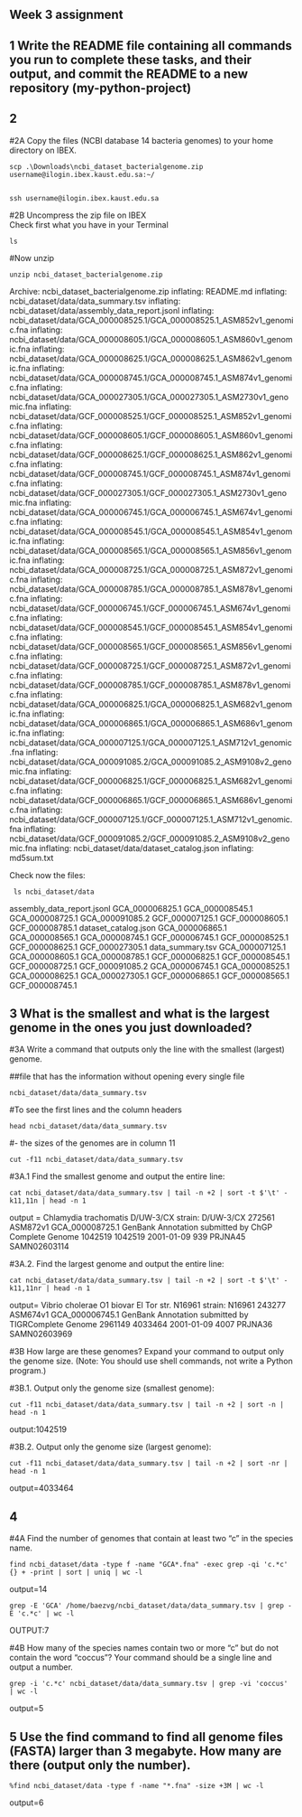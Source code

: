## Week 3 assignment

## 1 Write the README file containing all commands you run to complete these tasks, and their output, and commit the README to a new repository (my-python-project)

## 2
#2A Copy the files (NCBI database 14 bacteria genomes) to your home directory on IBEX. 

```  
scp .\Downloads\ncbi_dataset_bacterialgenome.zip username@ilogin.ibex.kaust.edu.sa:~/

  
ssh username@ilogin.ibex.kaust.edu.sa

```

#2B Uncompress the zip file on IBEX  
Check first what you have in your Terminal
```
ls
```
#Now unzip

```
unzip ncbi_dataset_bacterialgenome.zip

```
Archive:  ncbi_dataset_bacterialgenome.zip
  inflating: README.md
  inflating: ncbi_dataset/data/data_summary.tsv
  inflating: ncbi_dataset/data/assembly_data_report.jsonl
  inflating: ncbi_dataset/data/GCA_000008525.1/GCA_000008525.1_ASM852v1_genomic.fna
  inflating: ncbi_dataset/data/GCA_000008605.1/GCA_000008605.1_ASM860v1_genomic.fna
  inflating: ncbi_dataset/data/GCA_000008625.1/GCA_000008625.1_ASM862v1_genomic.fna
  inflating: ncbi_dataset/data/GCA_000008745.1/GCA_000008745.1_ASM874v1_genomic.fna
  inflating: ncbi_dataset/data/GCA_000027305.1/GCA_000027305.1_ASM2730v1_genomic.fna
  inflating: ncbi_dataset/data/GCF_000008525.1/GCF_000008525.1_ASM852v1_genomic.fna
  inflating: ncbi_dataset/data/GCF_000008605.1/GCF_000008605.1_ASM860v1_genomic.fna
  inflating: ncbi_dataset/data/GCF_000008625.1/GCF_000008625.1_ASM862v1_genomic.fna
  inflating: ncbi_dataset/data/GCF_000008745.1/GCF_000008745.1_ASM874v1_genomic.fna
  inflating: ncbi_dataset/data/GCF_000027305.1/GCF_000027305.1_ASM2730v1_genomic.fna
  inflating: ncbi_dataset/data/GCA_000006745.1/GCA_000006745.1_ASM674v1_genomic.fna
  inflating: ncbi_dataset/data/GCA_000008545.1/GCA_000008545.1_ASM854v1_genomic.fna
  inflating: ncbi_dataset/data/GCA_000008565.1/GCA_000008565.1_ASM856v1_genomic.fna
  inflating: ncbi_dataset/data/GCA_000008725.1/GCA_000008725.1_ASM872v1_genomic.fna
  inflating: ncbi_dataset/data/GCA_000008785.1/GCA_000008785.1_ASM878v1_genomic.fna
  inflating: ncbi_dataset/data/GCF_000006745.1/GCF_000006745.1_ASM674v1_genomic.fna
  inflating: ncbi_dataset/data/GCF_000008545.1/GCF_000008545.1_ASM854v1_genomic.fna
  inflating: ncbi_dataset/data/GCF_000008565.1/GCF_000008565.1_ASM856v1_genomic.fna
  inflating: ncbi_dataset/data/GCF_000008725.1/GCF_000008725.1_ASM872v1_genomic.fna
  inflating: ncbi_dataset/data/GCF_000008785.1/GCF_000008785.1_ASM878v1_genomic.fna
  inflating: ncbi_dataset/data/GCA_000006825.1/GCA_000006825.1_ASM682v1_genomic.fna
  inflating: ncbi_dataset/data/GCA_000006865.1/GCA_000006865.1_ASM686v1_genomic.fna
  inflating: ncbi_dataset/data/GCA_000007125.1/GCA_000007125.1_ASM712v1_genomic.fna
  inflating: ncbi_dataset/data/GCA_000091085.2/GCA_000091085.2_ASM9108v2_genomic.fna
  inflating: ncbi_dataset/data/GCF_000006825.1/GCF_000006825.1_ASM682v1_genomic.fna
  inflating: ncbi_dataset/data/GCF_000006865.1/GCF_000006865.1_ASM686v1_genomic.fna
  inflating: ncbi_dataset/data/GCF_000007125.1/GCF_000007125.1_ASM712v1_genomic.fna
  inflating: ncbi_dataset/data/GCF_000091085.2/GCF_000091085.2_ASM9108v2_genomic.fna
  inflating: ncbi_dataset/data/dataset_catalog.json
  inflating: md5sum.txt

Check now the files:
```
 ls ncbi_dataset/data
```
assembly_data_report.jsonl  GCA_000006825.1  GCA_000008545.1  GCA_000008725.1  GCA_000091085.2  GCF_000007125.1  GCF_000008605.1  GCF_000008785.1
dataset_catalog.json        GCA_000006865.1  GCA_000008565.1  GCA_000008745.1  GCF_000006745.1  GCF_000008525.1  GCF_000008625.1  GCF_000027305.1
data_summary.tsv            GCA_000007125.1  GCA_000008605.1  GCA_000008785.1  GCF_000006825.1  GCF_000008545.1  GCF_000008725.1  GCF_000091085.2
GCA_000006745.1             GCA_000008525.1  GCA_000008625.1  GCA_000027305.1  GCF_000006865.1  GCF_000008565.1  GCF_000008745.1




## 3 What is the smallest and what is the largest genome in the ones you just downloaded?     
#3A Write a command that outputs only the line with the smallest (largest) genome. 

##file that has the information without opening every single file 
```
ncbi_dataset/data/data_summary.tsv
```
#To see the first lines and the column headers  
```
head ncbi_dataset/data/data_summary.tsv
```
#- the sizes of the genomes are in column 11 
```
cut -f11 ncbi_dataset/data/data_summary.tsv
```
#3A.1 Find the smallest genome and output the entire line:  
```
cat ncbi_dataset/data/data_summary.tsv | tail -n +2 | sort -t $'\t' -k11,11n | head -n 1
```
  output = Chlamydia trachomatis D/UW-3/CX         strain: D/UW-3/CX       272561  ASM872v1        GCA_000008725.1 GenBank Annotation submitted by ChGP    Complete Genome     1042519 1042519 2001-01-09      939     PRJNA45 SAMN02603114

#3A.2. Find the largest genome and output the entire line:  
```
cat ncbi_dataset/data/data_summary.tsv | tail -n +2 | sort -t $'\t' -k11,11nr | head -n 1
```
  output= Vibrio cholerae O1 biovar El Tor str. N16961            strain: N16961  243277  ASM674v1        GCA_000006745.1 GenBank Annotation submitted by TIGRComplete Genome 2961149 4033464 2001-01-09      4007    PRJNA36 SAMN02603969

#3B How large are these genomes? Expand your command to output only the genome size. (Note: You should use shell commands, not write a Python program.)  

#3B.1. Output only the genome size (smallest genome):  
```
cut -f11 ncbi_dataset/data/data_summary.tsv | tail -n +2 | sort -n | head -n 1
```
   output:1042519

#3B.2. Output only the genome size (largest genome):  
```
cut -f11 ncbi_dataset/data/data_summary.tsv | tail -n +2 | sort -nr | head -n 1
```
   output=4033464

## 4
#4A Find the number of genomes that contain at least two “c” in the species name.   
```
find ncbi_dataset/data -type f -name "GCA*.fna" -exec grep -qi 'c.*c' {} + -print | sort | uniq | wc -l
```
  output=14

```
grep -E 'GCA' /home/baezvg/ncbi_dataset/data/data_summary.tsv | grep -E 'c.*c' | wc -l
```
OUTPUT:7

#4B How many of the species names contain two or more “c” but do not contain the word “coccus”? Your command should be a single line and output a number.  

```
grep -i 'c.*c' ncbi_dataset/data/data_summary.tsv | grep -vi 'coccus' | wc -l

```
  output=5

## 5 Use the find command to find all genome files (FASTA) larger than 3 megabyte. How many are there (output only the number).  
```
%find ncbi_dataset/data -type f -name "*.fna" -size +3M | wc -l
```
output=6
